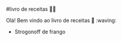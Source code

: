 
#livro  de receitas :cook:

Olá! Bem vindo ao livro de receitas :wave:  :waving:

 - Strogonoff de frango


